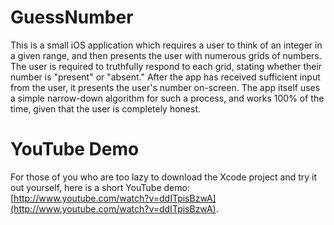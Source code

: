 GuessNumber
===========

This is a small iOS application which requires a user to think of an integer in a given range, and then presents the user with numerous grids of numbers. The user is required to truthfully respond to each grid, stating whether their number is "present" or "absent." After the app has received sufficient input from the user, it presents the user's number on-screen. The app itself uses a simple narrow-down algorithm for such a process, and works 100% of the time, given that the user is completely honest.

YouTube Demo
============

For those of you who are too lazy to download the Xcode project and try it out yourself, here is a short YouTube demo: [http://www.youtube.com/watch?v=ddITpisBzwA](http://www.youtube.com/watch?v=ddITpisBzwA).
